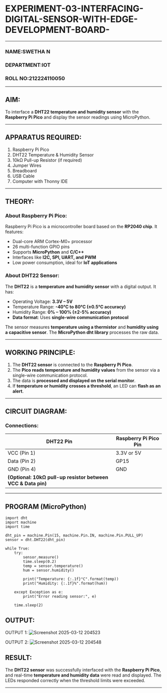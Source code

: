# EXPERIMENT-03-INTERFACING-DIGITAL-SENSOR-WITH-EDGE-DEVELOPMENT-BOARD-
 
---

### NAME:SWETHA N
### DEPARTMENT:IOT
### ROLL NO:212224110050

---

## AIM: 
To interface a **DHT22 temperature and humidity sensor** with the **Raspberry Pi Pico** and display the sensor readings using MicroPython.

---

## APPARATUS REQUIRED:
1. Raspberry Pi Pico  
2. DHT22 Temperature & Humidity Sensor  
3. 10kΩ Pull-up Resistor (if required)  
4. Jumper Wires  
5. Breadboard  
6. USB Cable  
7. Computer with Thonny IDE  

---

## THEORY: 
### **About Raspberry Pi Pico:**  
Raspberry Pi Pico is a microcontroller board based on the **RP2040 chip**. It features:  
- Dual-core ARM Cortex-M0+ processor  
- 26 multi-function GPIO pins  
- Supports **MicroPython** and **C/C++**  
- Interfaces like **I2C, SPI, UART, and PWM**  
- Low power consumption, ideal for **IoT applications**  

### About DHT22 Sensor:
The **DHT22** is a **temperature and humidity sensor** with a digital output. It has:  
- Operating Voltage: **3.3V – 5V**  
- Temperature Range: **-40°C to 80°C (±0.5°C accuracy)**  
- Humidity Range: **0% – 100% (±2-5% accuracy)**  
- **Data format**: Uses **single-wire communication protocol**  

The sensor measures **temperature using a thermistor** and **humidity using a capacitive sensor**. The **MicroPython dht library** processes the raw data.

---

## WORKING PRINCIPLE:
1. The **DHT22 sensor** is connected to the **Raspberry Pi Pico**.  
2. The **Pico reads temperature and humidity values** from the sensor via a single-wire communication protocol.  
3. The data is **processed and displayed on the serial monitor**.  
4. If **temperature or humidity crosses a threshold**, an LED can **flash as an alert**.  

---

## CIRCUIT DIAGRAM:
### Connections:  

| DHT22 Pin | Raspberry Pi Pico Pin |
|-----------|----------------------|
| VCC (Pin 1) | 3.3V or 5V |
| Data (Pin 2) | GP15 |
| GND (Pin 4) | GND |
| **(Optional: 10kΩ pull-up resistor between VCC & Data pin)** | |

---

## PROGRAM (MicroPython)
```
import dht
import machine
import time

dht_pin = machine.Pin(15, machine.Pin.IN, machine.Pin.PULL_UP)
sensor = dht.DHT22(dht_pin)

while True:
    try:
        sensor.measure()
        time.sleep(0.2)
        temp = sensor.temperature()
        hum = sensor.humidity()
        
        print("Temperature: {:.1f}°C".format(temp))
        print("Humidity: {:.1f}%".format(hum))
    
    except Exception as e:
        print("Error reading sensor:", e)
    
    time.sleep(2)
```
## OUTPUT:  
 
OUTPUT 1:
![Screenshot 2025-03-12 204523](https://github.com/user-attachments/assets/5e56d702-8be0-4cba-ac5c-588f8c11c6d9)

OUTPUT 2:
![Screenshot 2025-03-12 204548](https://github.com/user-attachments/assets/2810a646-a48a-41ec-aac1-91f3cd02513f)

## RESULT:  
The **DHT22 sensor** was successfully interfaced with the **Raspberry Pi Pico**, and real-time **temperature and humidity data** were read and displayed. The LEDs responded correctly when the threshold limits were exceeded.

---

 
